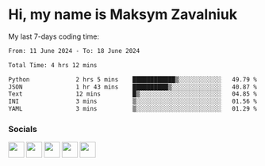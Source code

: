 Hi, my name is Maksym Zavalniuk
========================================================================================================================================

My last 7-days coding time:
<!--START_SECTION:waka-->

```txt
From: 11 June 2024 - To: 18 June 2024

Total Time: 4 hrs 12 mins

Python             2 hrs 5 mins    ████████████▒░░░░░░░░░░░░   49.79 %
JSON               1 hr 43 mins    ██████████▒░░░░░░░░░░░░░░   40.87 %
Text               12 mins         █▒░░░░░░░░░░░░░░░░░░░░░░░   04.85 %
INI                3 mins          ▒░░░░░░░░░░░░░░░░░░░░░░░░   01.56 %
YAML               3 mins          ▒░░░░░░░░░░░░░░░░░░░░░░░░   01.29 %
```

<!--END_SECTION:waka-->


### Socials

<p align="left"> <a href="https://www.dev.to/mezgoodle" target="_blank" rel="noreferrer"><img src="https://raw.githubusercontent.com/danielcranney/readme-generator/main/public/icons/socials/devdotto.svg" width="32" height="32" /></a> <a href="https://discord.com/users/mezgoodle" target="_blank" rel="noreferrer"><img src="https://raw.githubusercontent.com/danielcranney/readme-generator/main/public/icons/socials/discord.svg" width="32" height="32" /></a> <a href="https://www.github.com/mezgoodle" target="_blank" rel="noreferrer"><img src="https://raw.githubusercontent.com/danielcranney/readme-generator/main/public/icons/socials/github.svg" width="32" height="32" /></a> <a href="http://www.instagram.com/sylvenis" target="_blank" rel="noreferrer"><img src="https://raw.githubusercontent.com/danielcranney/readme-generator/main/public/icons/socials/instagram.svg" width="32" height="32" /></a> <a href="https://www.linkedin.com/in/maksym-zavalniuk-ba4a72193" target="_blank" rel="noreferrer"><img src="https://raw.githubusercontent.com/danielcranney/readme-generator/main/public/icons/socials/linkedin.svg" width="32" height="32" /></a></p>
